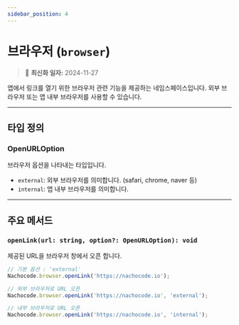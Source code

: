 ```yaml
---
sidebar_position: 4
---
```


# 브라우저 (`browser`)

> 🔔 **최신화 일자:** 2024-11-27

앱에서 링크를 열기 위한 브라우저 관련 기능을 제공하는 네임스페이스입니다.
외부 브라우저 또는 앱 내부 브라우저를 사용할 수 있습니다.

---

## 타입 정의

### OpenURLOption

브라우저 옵션을 나타내는 타입입니다.

- `external`: 외부 브라우저를 의미합니다. (safari, chrome, naver 등)
- `internal`: 앱 내부 브라우저를 의미합니다.

---

## 주요 메서드

### `openLink(url: string, option?: OpenURLOption): void`

제공된 URL을 브라우저 창에서 오픈 합니다.

```javascript
// 기본 옵션 : 'external'
Nachocode.browser.openLink('https://nachocode.io');
```

```javascript
// 외부 브라우저로 URL 오픈
Nachocode.browser.openLink('https://nachocode.io', 'external');
```

```javascript
// 내부 브라우저로 URL 오픈
Nachocode.browser.openLink('https://nachocode.io', 'internal');
```
